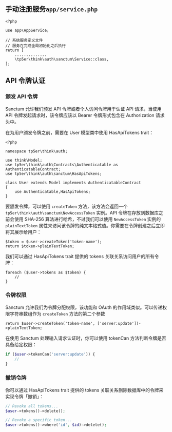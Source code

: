 ## 手动注册服务`app/service.php`

~~~
<?php

use app\AppService;

// 系统服务定义文件
// 服务在完成全局初始化之后执行
return [
   	..............
    \tp5er\think\auth\sanctum\Service::class,
];

~~~

## API 令牌认证

### 颁发 API 令牌

Sanctum 允许我们颁发 API 令牌或者个人访问令牌用于认证 API 请求，当使用 API 令牌发起请求时，该令牌应该以 Bearer 令牌形式包含在 Authorization 请求头中。

在为用户颁发令牌之前，需要在 User 模型类中使用 HasApiTokens trait：

~~~
<?php

namespace tp5er\think\auth;

use think\Model;
use tp5er\think\auth\Contracts\Authenticatable as AuthenticatableContract;
use tp5er\think\auth\sanctum\HasApiTokens;

class User extends Model implements AuthenticatableContract
{
    use Authenticatable,HasApiTokens;
}
~~~

要颁发令牌，可以使用 `createToken` 方法，该方法会返回一个 `tp5er\think\auth\sanctum\NewAccessToken` 实例。API 令牌在存放到数据库之前会使用 SHA-256 算法进行哈希，不过我们可以使用 `NewAccessToken` 实例的 `plainTextToken` 属性来访问该令牌的纯文本格式值。你需要在令牌创建之后立即将其展示给用户：

~~~
$token = $user->createToken('token-name');
return $token->plainTextToken;
~~~

我们可以通过 HasApiTokens trait 提供的 tokens 关联关系访问用户的所有令牌：

```
foreach ($user->tokens as $token) {
    //
}
```

### 令牌权限

Sanctum 允许我们为令牌分配权限，该功能和 OAuth 的作用域类似。可以传递权限字符串数组作为 `createToken` 方法的第二个参数

~~~
return $user->createToken('token-name', ['server:update'])->plainTextToken;
~~~

在使用 Sanctum 处理输入请求认证时，你可以使用 tokenCan 方法判断令牌是否具备给定权限：

```php
if ($user->tokenCan('server:update')) {
    //
}
```

### 撤销令牌

你可以通过 HasApiTokens trait 提供的 tokens 关联关系删除数据库中的令牌来实现令牌「撤销」：

```php
// Revoke all tokens...
$user->tokens()->delete();

// Revoke a specific token...
$user->tokens()->where('id', $id)->delete();
```